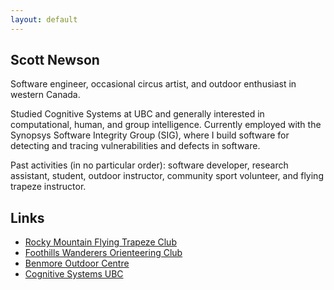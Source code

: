 ```yaml
---
layout: default
---
```


## Scott Newson
Software engineer, occasional circus artist, and outdoor enthusiast in western Canada.

Studied Cognitive Systems at UBC and generally interested in computational, human, and group intelligence. Currently employed with the Synopsys Software Integrity Group (SIG), where I build software for detecting and tracing vulnerabilities and defects in software.

Past activities (in no particular order): software developer, research assistant, student, outdoor instructor, community sport volunteer, and flying trapeze instructor.

## Links

* [Rocky Mountain Flying Trapeze Club](https://www.rockymountaintrapeze.ca/)
* [Foothills Wanderers Orienteering Club](https://orienteeringcalgary.ca/)
* [Benmore Outdoor Centre](https://www.experienceoutdoors.org.uk/outdoor-learning-scotland)
* [Cognitive Systems UBC](https://cogsys.ubc.ca/)
